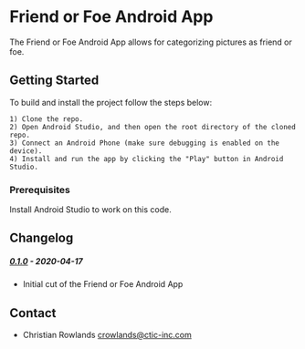 # Friend or Foe Android App

The Friend or Foe Android App allows for categorizing pictures as friend or foe.

## Getting Started

To build and install the project follow the steps below:

    1) Clone the repo.
    2) Open Android Studio, and then open the root directory of the cloned repo.
    3) Connect an Android Phone (make sure debugging is enabled on the device).
    4) Install and run the app by clicking the "Play" button in Android Studio.

### Prerequisites

Install Android Studio to work on this code.

## Changelog

##### [0.1.0]() - 2020-04-17
 * Initial cut of the Friend or Foe Android App

## Contact

* Christian Rowlands <crowlands@ctic-inc.com>  
